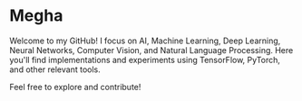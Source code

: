 # Megha 

Welcome to my GitHub! 
I focus on AI, Machine Learning, Deep Learning, Neural Networks, Computer Vision, and Natural Language Processing. 
Here you'll find implementations and experiments using TensorFlow, PyTorch, and other relevant tools.

Feel free to explore and contribute!


